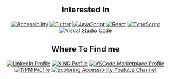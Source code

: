<!--<div align="center">
  <img alt="GitHub Stats" height="180em" src="https://github-readme-stats.vercel.app/api?username=sketchbuch&count_private=true&show_icons=true&hide_title=true&ring_color=8c8da7&icon_color=8c8da7" />
  <img alt="Most used programming languages"  height="180em" src="https://github-readme-stats.vercel.app/api/top-langs?username=sketchbuch&count_private=true&show_icons=true&hide_title=true" />
</div>-->

<div align="center">
  <h2 align="center">Interested In</h2>

  [![Accessibility](https://img.shields.io/static/v1?label=&message=Accessibility&color=2ea44f&style=for-the-badge)](https://github.com/sketchbuch?tab=repositories&q=accessibility&type=&language=&sort=)
  [![Flutter](https://img.shields.io/badge/Flutter-%2302569B.svg?style=for-the-badge&logo=Flutter&logoColor=white)](https://github.com/sketchbuch?tab=repositories&q=&type=&language=flutter&sort=)
  [![JavaScript](https://img.shields.io/badge/javascript-%23323330.svg?style=for-the-badge&logo=javascript&logoColor=%23F7DF1E)](https://github.com/sketchbuch?tab=repositories&q=&type=&language=javascript&sort=)
  [![React](https://img.shields.io/badge/react-%2320232a.svg?style=for-the-badge&logo=react&logoColor=%2361DAFB)](https://github.com/sketchbuch?tab=repositories&q=react&type=&language=javascript&sort=)
  [![TypeScript](https://img.shields.io/badge/typescript-%23007ACC.svg?style=for-the-badge&logo=typescript&logoColor=white)](https://github.com/sketchbuch?tab=repositories&q=&type=&language=typescript&sort=)
  [![Visual Studio Code](https://img.shields.io/badge/Visual%20Studio%20Code-0078d7.svg?style=for-the-badge&logo=visual-studio-code&logoColor=white)](https://github.com/sketchbuch?tab=repositories&q=vscode&type=&language=&sort=)
</div>

<div align="center">
  <h2 align="center">Where To Find me</h2>

  [![LinkedIn Profile](https://img.shields.io/badge/linkedin-%230077B5.svg?style=for-the-badge&logo=linkedin&logoColor=white)](https://www.linkedin.com/in/stephen-bungert-ab3985256/)
  [![XING Profile](https://img.shields.io/badge/xing-%23006567.svg?style=for-the-badge&logo=xing&logoColor=white)](https://www.xing.com/profile/Stephen_Bungert/cv)
  [![VSCode Marketplace Profile](https://img.shields.io/static/v1?label=&message=VSCode&nbsp;Marketplace&nbsp;Profile&color=0078d7&style=for-the-badge)](https://marketplace.visualstudio.com/publishers/sketchbuch)
  [![NPM Profile](https://img.shields.io/static/v1?label=&message=NPM&nbsp;Profile&color=cb3837&style=for-the-badge)](https://www.npmjs.com/~sketchbuch)
  [![Exploring Accessibility Youtube Channel](https://img.shields.io/badge/YouTube-%23FF0000.svg?style=for-the-badge&logo=YouTube&logoColor=white)](https://www.youtube.com/@ExploringAccessibility)
</div>

<!-- Badges: https://github.com/Ileriayo/markdown-badges -->

<!-- Badges: https://stackoverflow.com/questions/74156679/markdown-reference-link-with-shields-io-badges -->

<!-- How to Create an Impressive GitHub Profile README: https://www.sitepoint.com/github-profile-readme/ -->

<!-- Good Example: https://github.com/verasdan/verasdan -->
